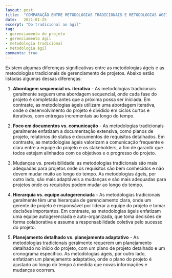 ```yaml
---
layout: post
title:  "COMPARAÇÃO ENTRE METODOLOGIAS TRADICIONAIS E METODOLOGIAS ÁGEIS NO GERENCIAMENTO DE PROJETOS"
date:   2021-01-25
excerpt: "Do tradicional ao ágil"
tag:
- gerenciamento de projeto
- gerenciamento ágil
- metodologia tradicional
- metodologia ágil
comments: true
---
```

Existem algumas diferenças significativas entre as metodologias ágeis e as metodologias tradicionais de gerenciamento de projetos. Abaixo estão listadas algumas dessas diferenças:

1. **Abordagem sequencial vs. iterativa** - As metodologias tradicionais geralmente seguem uma abordagem sequencial, onde cada fase do projeto é completada antes que a próxima possa ser iniciada. Em contraste, as metodologias ágeis utilizam uma abordagem iterativa, onde o desenvolvimento do projeto é dividido em ciclos curtos e iterativos, com entregas incrementais ao longo do tempo.

2. **Foco em documentos vs. comunicação** - As metodologias tradicionais geralmente enfatizam a documentação extensiva, como planos de projeto, relatórios de status e documentos de requisitos detalhados. Em contraste, as metodologias ágeis valorizam a comunicação frequente e clara entre a equipe do projeto e os stakeholders, a fim de garantir que todos estejam alinhados com os objetivos e o progresso do projeto.

3. Mudanças vs. previsibilidade: as metodologias tradicionais são mais adequadas para projetos onde os requisitos são bem conhecidos e não devem mudar muito ao longo do tempo. As metodologias ágeis, por outro lado, são mais adaptáveis a mudanças e são mais adequadas para projetos onde os requisitos podem mudar ao longo do tempo.

4. **Hierarquia vs. equipe autogerenciada** - As metodologias tradicionais geralmente têm uma hierarquia de gerenciamento clara, onde um gerente de projeto é responsável por liderar a equipe do projeto e tomar decisões importantes. Em contraste, as metodologias ágeis enfatizam uma equipe autogerenciada e auto-organizada, que toma decisões de forma colaborativa e assume a responsabilidade coletiva pelo sucesso do projeto.

5. **Planejamento detalhado vs. planejamento adaptativo** - As metodologias tradicionais geralmente requerem um planejamento detalhado no início do projeto, com um plano de projeto detalhado e um cronograma específico. As metodologias ágeis, por outro lado, enfatizam um planejamento adaptativo, onde o plano do projeto é ajustado ao longo do tempo à medida que novas informações e mudanças ocorrem.